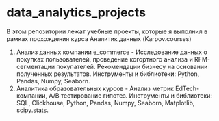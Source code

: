 # data_analytics_projects
В этом репозитории лежат учебные проекты, которые я выполнил в рамках прохождения курса Аналитик данных (Karpov.courses)
1. Анализ данных компании e_commerce - Исследование данных о покупках пользователей, проведение когортного анализа и RFM-cегментации покупателей. Рекомендации бизнесу на основании полученных результатов. Инструменты и библиотеки: Python, Pandas, Numpy, Seaborn.
2. Аналитика образовательных курсов - Анализ метрик EdTech-компании, A/B тестирование гипотез. Инструменты и библиотеки: SQL, Clickhouse, Python, Pandas, Numpy, Seaborn, Matplotlib, scipy.stats.
